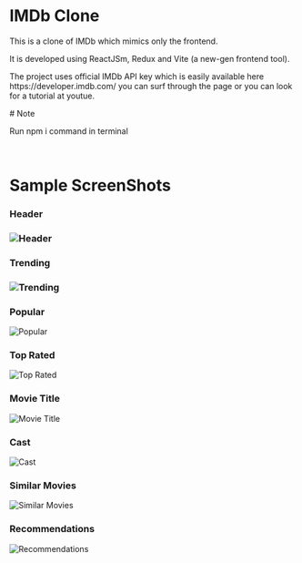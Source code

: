 # IMDb Clone
<p>This is a clone of IMDb which mimics only the frontend.</p>
<p>It is developed using ReactJSm, Redux and Vite (a new-gen frontend tool).</p>
<p>The project uses official IMDb API key which is easily available here https://developer.imdb.com/ you can surf through the page or you can look for a tutorial at youtue.</p>
# Note
<p>Run npm i command in terminal</p>
<br>

# Sample ScreenShots
<h3>Header<h3>
  
![Header](https://github.com/Kartikkhare18/IMDB-Clone/assets/110482774/bfa2ffdc-7be3-4a88-87ba-9989ee5fc71c)

<h3>Trending<h3>

![Trending](https://github.com/Kartikkhare18/IMDb-Clone/assets/110482774/55282d97-9c19-4f49-9470-b42a0ea7e60e)

<h3>Popular</h3>

![Popular](https://github.com/Kartikkhare18/IMDb-Clone/assets/110482774/a77c598b-8925-4ef1-8988-601cd2d6ccbf)

<h3>Top Rated</h3>

![Top Rated](https://github.com/Kartikkhare18/IMDb-Clone/assets/110482774/dfc183e7-5a98-4259-bf44-613e45af1a17)

<h3>Movie Title</h3>

![Movie Title](https://github.com/Kartikkhare18/IMDb-Clone/assets/110482774/566ef623-62ba-4d85-94ad-1cf69911a412)

<h3>Cast</h3>

![Cast](https://github.com/Kartikkhare18/IMDb-Clone/assets/110482774/8e421f95-e357-42b3-9a2e-f9940b872936)

<h3>Similar Movies</h3>

![Similar Movies](https://github.com/Kartikkhare18/IMDb-Clone/assets/110482774/3cb536d6-913b-46e2-84ab-a67645987a60)

<h3>Recommendations</h3>

![Recommendations](https://github.com/Kartikkhare18/IMDb-Clone/assets/110482774/7935192a-dca4-4ec8-8a5e-2c25b59b6e6a)

